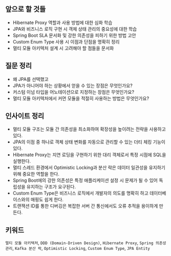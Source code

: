 ## 앞으로 할 것들
- Hibernate Proxy 역할과 사용 방법에 대한 심화 학습
- JPA와 비즈니스 로직 구현 시 객체 상태 관리의 중요성에 대한 학습
- Spring Boot SLA 문서화 및 강한 의존성을 피하기 위한 방법 고안
- Custom Enum Type 사용 시 이점과 단점을 명확히 정리
- 멀티 모듈 아키텍처 설계 시 고려해야 할 점들을 문서화

## 질문 정리
- 왜 JPA를 선택했고
- JPA가 아니어야 하는 상황에서 얻을 수 있는 장점은 무엇인가요?
- 커스텀 이넘 타입을 어노테이션으로 지정하는 장점은 무엇인가요?
- 멀티 모듈 아키텍처에서 커먼 모듈을 적절히 사용하는 방법은 무엇인가요?

## 인사이트 정리
- 멀티 모듈 구조는 모듈 간 의존성을 최소화하여 확장성을 높이려는 전략을 사용하고 있다.
- JPA의 이점 중 하나로 객체 상태 변화를 자동으로 관리할 수 있는 더티 체킹 기능이 있다.
- Hibernate Proxy는 지연 로딩을 구현하기 위한 대리 객체로서 특정 시점에 SQL을 실행한다.
- 멀티 스레드 환경에서 Optimistic Locking과 분산 락은 데이터 일관성을 유지하기 위해 중요한 역할을 한다.
- Spring Boot에의 강한 의존성은 특정 애플리케이션 설정 시 문제가 될 수 있어 독립성을 유지하는 구조가 요구된다.
- Custom Enum Type은 비즈니스 로직에서 개발자의 의도를 명확히 하고 데이터베이스와의 매핑도 쉽게 한다.
- 트랜잭션 ID를 통한 디버깅은 복잡한 서버 간 통신에서도 오류 추적을 용이하게 만든다.

## 키워드
`멀티 모듈 아키텍처`, `DDD (Domain-Driven Design)`, `Hibernate Proxy`, `Spring 의존성 관리`, `Kafka 분산 락`, `Optimistic Locking`, `Custom Enum Type`, `JPA Entity`
